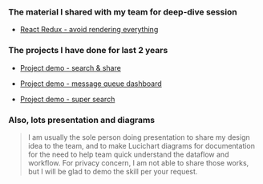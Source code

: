 
### The material I shared with my team for deep-dive session

* [React Redux - avoid rendering everything](redux-1/index.md)

### The projects I have done for last 2 years

* [Project demo - search & share](project/search-share.md)

* [Project demo - message queue dashboard](project/eadmin.md)

* [Project demo - super search](project/super-search.md)


### Also, lots presentation and diagrams

>I am usually the sole person doing presentation to share my design idea to the team, and to make Lucichart diagrams for documentation for the need to help team quick understand the dataflow and workflow.
>For privacy concern, I am not able to share those works, but I will be glad to demo the skill per your request. 